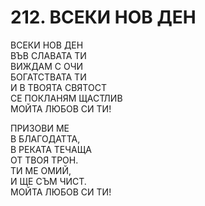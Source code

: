 # 212. ВСЕКИ НОВ ДЕН  
  
ВСЕКИ НОВ ДЕН  
ВЪВ СЛАВАТА ТИ  
ВИЖДАМ С ОЧИ  
БОГАТСТВАТА ТИ  
И В ТВОЯТА СВЯТОСТ  
СЕ ПОКЛАНЯМ ЩАСТЛИВ  
МОЙТА ЛЮБОВ СИ ТИ!  
  
ПРИЗОВИ МЕ  
В БЛАГОДАТТА,  
В РЕКАТА ТЕЧАЩА  
ОТ ТВОЯ ТРОН.  
ТИ МЕ ОМИЙ,  
И ЩЕ СЪМ ЧИСТ.  
МОЙТА ЛЮБОВ СИ ТИ!  
